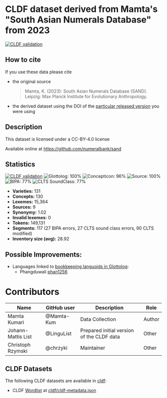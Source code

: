 # CLDF dataset derived from Mamta's "South Asian Numerals Database" from 2023

[![CLDF validation](https://github.com/numeralbank/sand/workflows/CLDF-validation/badge.svg)](https://github.com/numeralbank/sand/actions?query=workflow%3ACLDF-validation)

## How to cite

If you use these data please cite
- the original source
  > Mamta, K. (2023): South Asian Numerals Database (SAND). Leipzig: Max Planck Institute for Evolutionary Anthropology.
- the derived dataset using the DOI of the [particular released version](../../releases/) you were using

## Description


This dataset is licensed under a CC-BY-4.0 license

Available online at https://github.com/numeralbank/sand

## Statistics


[![CLDF validation](https://github.com/numeralbank/sand/workflows/CLDF-validation/badge.svg)](https://github.com/numeralbank/sand/actions?query=workflow%3ACLDF-validation)
![Glottolog: 100%](https://img.shields.io/badge/Glottolog-100%25-brightgreen.svg "Glottolog: 100%")
![Concepticon: 96%](https://img.shields.io/badge/Concepticon-96%25-green.svg "Concepticon: 96%")
![Source: 100%](https://img.shields.io/badge/Source-100%25-brightgreen.svg "Source: 100%")
![BIPA: 77%](https://img.shields.io/badge/BIPA-77%25-yellow.svg "BIPA: 77%")
![CLTS SoundClass: 77%](https://img.shields.io/badge/CLTS%20SoundClass-77%25-yellow.svg "CLTS SoundClass: 77%")

- **Varieties:** 131
- **Concepts:** 130
- **Lexemes:** 15,364
- **Sources:** 9
- **Synonymy:** 1.02
- **Invalid lexemes:** 0
- **Tokens:** 149,131
- **Segments:** 117 (27 BIPA errors, 27 CLTS sound class errors, 90 CLTS modified)
- **Inventory size (avg):** 28.92

## Possible Improvements:

- Languages linked to [bookkeeping languoids in Glottolog](http://glottolog.org/glottolog/glottologinformation#bookkeepinglanguoids):
  - Phangduwali [phan1256](http://glottolog.org/resource/languoid/id/phan1256)



# Contributors

| Name               | GitHub user | Description                               | Role   |
|--------------------|-------------|-------------------------------------------|--------|
| Mamta Kumari       | @Mamta-Kum  | Data Collection                           | Author |
| Johann-Mattis List | @LinguList  | Prepared initial version of the CLDF data | Other  |
| Christoph Rzymski  | @chrzyki    | Maintainer                                | Other  |




## CLDF Datasets

The following CLDF datasets are available in [cldf](cldf):

- CLDF [Wordlist](https://github.com/cldf/cldf/tree/master/modules/Wordlist) at [cldf/cldf-metadata.json](cldf/cldf-metadata.json)